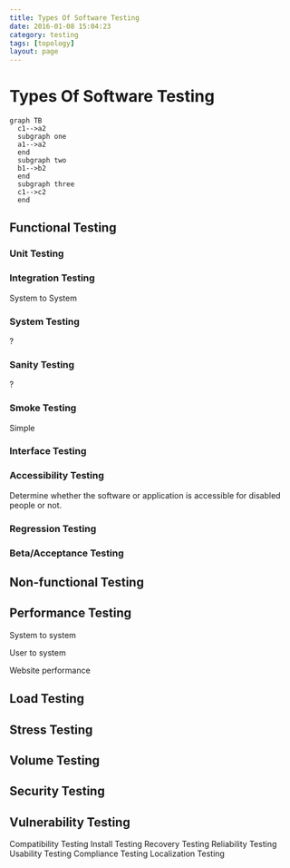 ```yaml
---
title: Types Of Software Testing
date: 2016-01-08 15:04:23
category: testing
tags: [topology]
layout: page
---
```


# Types Of Software Testing

```mermaid
graph TB
  c1-->a2
  subgraph one
  a1-->a2
  end
  subgraph two
  b1-->b2
  end
  subgraph three
  c1-->c2
  end
```


## Functional Testing

### Unit Testing
### Integration Testing

System to System

### System Testing

?

### Sanity Testing

?

### Smoke Testing

Simple

### Interface Testing



### Accessibility Testing

Determine whether the software or application is accessible for disabled people or not.

### Regression Testing
### Beta/Acceptance Testing

## Non-functional Testing

## Performance Testing

System to system

User to system

Website performance

## Load Testing

## Stress Testing

## Volume Testing

## Security Testing
## Vulnerability Testing

Compatibility Testing
Install Testing
Recovery Testing
Reliability Testing
Usability Testing
Compliance Testing
Localization Testing

